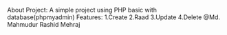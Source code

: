 About Project:
A simple project using PHP basic with database(phpmyadmin)
Features:
1.Create
2.Raad
3.Update
4.Delete
@Md. Mahmudur Rashid Mehraj
